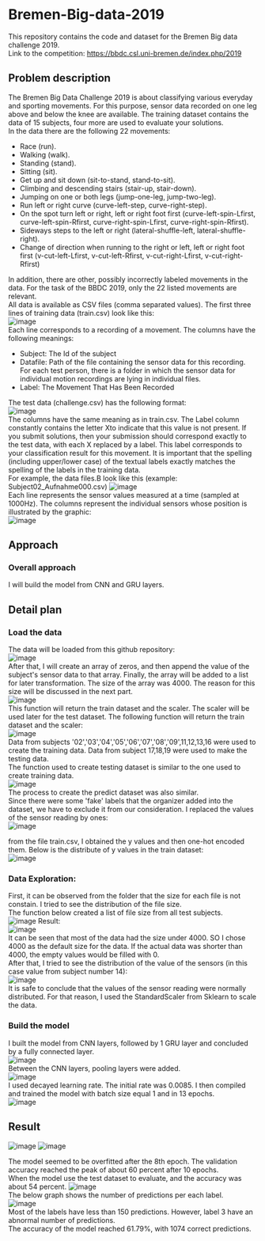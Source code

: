 # Bremen-Big-data-2019
This repository contains the code and dataset for the Bremen Big data challenge 2019.  
Link to the competition: https://bbdc.csl.uni-bremen.de/index.php/2019 

## Problem description

The Bremen Big Data Challenge 2019 is about classifying various everyday and sporting movements. For this purpose, sensor data recorded on one leg above and below the 
knee are available. The training dataset contains the data of 15 subjects, four more are used to evaluate your solutions.  
In the data there are the following 22 movements:

* Race (run).  
* Walking (walk).  
* Standing (stand).  
* Sitting (sit).  
* Get up and sit down (sit-to-stand, stand-to-sit).  
* Climbing and descending stairs (stair-up, stair-down).  
* Jumping on one or both legs (jump-one-leg, jump-two-leg).  
* Run left or right curve (curve-left-step, curve-right-step).  
* On the spot turn left or right, left or right foot first (curve-left-spin-Lfirst, curve-left-spin-Rfirst, curve-right-spin-Lfirst, curve-right-spin-Rfirst).  
* Sideways steps to the left or right (lateral-shuffle-left, lateral-shuffle-right).  
* Change of direction when running to the right or left, left or right foot first (v-cut-left-Lfirst, v-cut-left-Rfirst, v-cut-right-Lfirst, v-cut-right-Rfirst)  
  
In addition, there are other, possibly incorrectly labeled movements in the data. For the task of the BBDC 2019, only the 22 listed movements are relevant.   
All data is available as CSV files (comma separated values). The first three lines of training data (train.csv) look like this:  
![image](https://user-images.githubusercontent.com/68081679/144753590-8f1da8ef-1bda-4964-97e5-01bdde02f380.png)  
Each line corresponds to a recording of a movement. The columns have the following meanings:

* Subject: The Id of the subject  
* Datafile: Path of the file containing the sensor data for this recording. For each test person, there is a folder in which the sensor
data for individual motion recordings are lying in individual files.  
* Label: The Movement That Has Been Recorded  


The test data (challenge.csv) has the following format:  
![image](https://user-images.githubusercontent.com/68081679/144753706-2c4f081a-998c-41d6-8506-8e0201d0d109.png)  
The columns have the same meaning as in train.csv. The Label column constantly contains the letter Xto indicate that this value is not present.
If you submit solutions, then your submission should correspond exactly to the test data, with each X replaced by a label.
This label corresponds to your classification result for this movement. It is important that the spelling (including upper/lower case) of the 
textual labels exactly matches the spelling of the labels in the training data.  
For example, the data files.B look like this (example: Subject02_Aufnahme000.csv)
![image](https://user-images.githubusercontent.com/68081679/144753816-9b804d89-7551-4028-a6f9-71cc8a8020f5.png)  
Each line represents the sensor values measured at a time (sampled at 1000Hz). The columns represent the individual sensors whose position is illustrated by the graphic:  
![image](https://user-images.githubusercontent.com/68081679/144753853-0b6c5a08-babe-45cf-8466-aa7b2ee2f02e.png)  

## Approach
### Overall approach
I will build the model from CNN and GRU layers.   

## Detail plan 
### Load the data  
The data will be loaded from this github repository:  
![image](https://user-images.githubusercontent.com/68081679/144754967-ef741b53-20c6-4816-8e17-572d603a2a78.png)  
After that, I will create an array of zeros, and then append the value of the subject's sensor data to that array. Finally, the array will be added to a list for later transformation. The size of the array was 4000. The reason for this size will be discussed in the next part.  
![image](https://user-images.githubusercontent.com/68081679/144755261-60747880-9271-4767-b512-30be011f7c03.png)  
This function will return the train dataset and the scaler. The scaler will be used later for the test dataset. The following function will return the train dataset and the scaler:  
![image](https://user-images.githubusercontent.com/68081679/144755520-d1fb1d40-b0ed-41a7-a107-65740ddab189.png)  
Data from subjects '02','03','04','05','06','07','08','09',11,12,13,16 were used to create the training data. Data from subject 17,18,19 were used to make the testing data.  
The function used to create testing dataset is similar to the one used to create training data.  
![image](https://user-images.githubusercontent.com/68081679/144755870-31bc0e2c-5592-4089-adc2-3f76786f7fc0.png)  
The process to create the predict dataset was also similar.  
Since there were some 'fake' labels that the organizer added into the dataset, we have to exclude it from our consideration. I replaced the values of the sensor reading by ones:  
![image](https://user-images.githubusercontent.com/68081679/144756076-bd163b74-88e1-4882-a22b-4afed4e31c9b.png)  

from the file train.csv, I obtained the y values and then one-hot encoded them. Below is the distribute of y values in the train dataset:  
![image](https://user-images.githubusercontent.com/68081679/144758227-3cedf971-ec79-4a30-9527-d9fea9f9ee0d.png)

### Data Exploration: 

First, it can be observed from the folder that the size for each file is not constain. I tried to see the distribution of the file size.  
The function below created a list of file size from all test subjects.  
![image](https://user-images.githubusercontent.com/68081679/144754879-d20f5382-1d44-465e-9ca0-210d9216cec7.png)
Result:  
![image](https://user-images.githubusercontent.com/68081679/144757627-4805cd92-47ce-4c80-93b3-ed0ef126d289.png)  
It can be seen that most of the data had the size under 4000. SO I chose 4000 as the default size for the data. If the actual data was shorter than 4000, the empty values would be filled with 0.   
After that, I tried to see the distribution of the value of the sensors (in this case value from subject number 14):  
![image](https://user-images.githubusercontent.com/68081679/144757869-ffd007a6-9ff7-4568-9969-23c58e3085d2.png)  
It is safe to conclude that the values of the sensor reading were normally distributed. For that reason, I used the StandardScaler from Sklearn to scale the data. 

### Build the model

I built the model from CNN layers, followed by 1 GRU layer and concluded by a fully connected layer.   
![image](https://user-images.githubusercontent.com/68081679/144764659-c38bab93-df6b-4181-8542-47e6fcda193b.png)  
Between the CNN layers, pooling layers were added.  
![image](https://user-images.githubusercontent.com/68081679/144764687-2dd88341-bba7-4bb9-8944-b9d8955a519b.png)  
I used decayed learning rate. The initial rate was 0.0085. I then compiled and trained the model with batch size equal 1 and in 13 epochs.  
![image](https://user-images.githubusercontent.com/68081679/144764758-d95514fd-5b19-4308-9de5-894ac14129c5.png)

 
 ## Result
 
![image](https://user-images.githubusercontent.com/68081679/144764837-2e4de8e6-f47f-45b8-9f01-05ef97b68e43.png)
![image](https://user-images.githubusercontent.com/68081679/144764855-070110dc-a176-45e8-8d6d-2cba9246e814.png)  

The model seemed to be overfitted after the 8th epoch. The validation accuracy reached the peak of about 60 percent after 10 epochs.   
When the model use the test dataset to evaluate, and the accuracy was about 54 percent. 
![image](https://user-images.githubusercontent.com/68081679/144765057-13838408-32da-4d14-8776-9e7de41ea16a.png)  
The below graph shows the number of predictions per each label.  
![image](https://user-images.githubusercontent.com/68081679/144765263-e8a1e2ba-c58e-470d-b236-26f58429e418.png)  
Most of the labels have less than 150 predictions. However, label 3 have an abnormal number of predictions.  
The accuracy of the model reached 61.79%, with 1074 correct predictions. 












